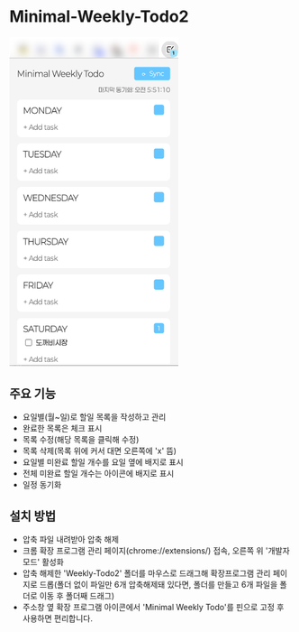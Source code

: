 # Minimal-Weekly-Todo2

<img src="https://github.com/asadal/Minimal-Weekly-Todo2/blob/main/MWT.png" width="300">

## 주요 기능

- 요일별(월~일)로 할일 목록을 작성하고 관리
- 완료한 목록은 체크 표시
- 목록 수정(해당 목록을 클릭해 수정)
- 목록 삭제(목록 위에 커서 대면 오른쪽에 'x' 뜸)
- 요일별 미완료 할일 개수를 요일 옆에 배지로 표시
- 전체 미완료 할일 개수는 아이콘에 배지로 표시
- 일정 동기화


## 설치 방법

- 압축 파일 내려받아 압축 해제
- 크롬 확장 프로그램 관리 페이지(chrome://extensions/) 접속, 오른쪽 위 '개발자 모드' 활성화
- 압축 해제한 'Weekly-Todo2' 폴더를 마우스로 드래그해 확장프로그램 관리 페이지로 드롭(폴더 없이 파일만 6개 압축해제돼 있다면, 폴더를 만들고 6개 파일을 폴더로 이동 후 폴더째 드래그)
- 주소창 옆 확장 프로그램 아이콘에서 'Minimal Weekly Todo'를 핀으로 고정 후 사용하면 편리합니다.

